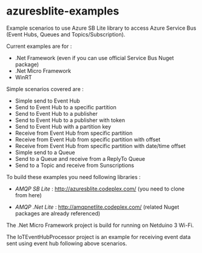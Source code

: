 # azuresblite-examples
Example scenarios to use Azure SB Lite library to access Azure Service Bus (Event Hubs, Queues and Topics/Subscription).

Current examples are for :

* .Net Framework (even if you can use official Service Bus Nuget package)
* .Net Micro Framework
* WinRT

Simple scenarios covered are :

* Simple send to Event Hub 
* Send to Event Hub to a specific partition 
* Send to Event Hub to a publisher 
* Send to Event Hub to a publisher with token 
* Send to Event Hub with a partition key 
* Receive from Event Hub from specific partition 
* Receive from Event Hub from specific partition with offset
* Receive from Event Hub from specific partition with date/time offset
* Simple send to a Queue 
* Send to a Queue and receive from a ReplyTo Queue 
* Send to a Topic and receive from Sunscriptions

To build these examples you need following libraries :

* *AMQP SB Lite* : http://azuresblite.codeplex.com/ (you need to clone from here)

* *AMQP .Net Lite* : http://amqpnetlite.codeplex.com/ (related Nuget packages are already referenced)

The .Net Micro Framework project is build for running on Netduino 3 Wi-Fi.

The IoTEventHubProcessor project is an example for receiving event data sent using event hub following above scenarios.
